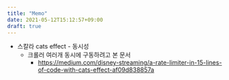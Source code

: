 ```yaml
---
title: "Memo"
date: 2021-05-12T15:12:57+09:00
draft: true
---
```


* 스칼라 cats effect - 동시성
  * 크롤러 여러개 동시에 구동하려고 본 문서
    - https://medium.com/disney-streaming/a-rate-limiter-in-15-lines-of-code-with-cats-effect-af09d838857a